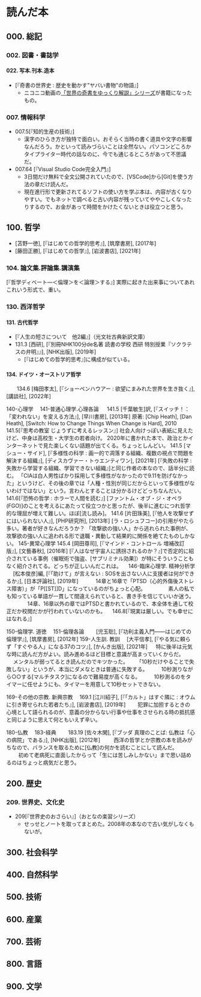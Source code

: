 # 読んだ本

## 000. 総記

### 002. 図書・書誌学

#### 022. 写本.刊本.造本

- [『奇書の世界史 : 歴史を動かす"ヤバい書物"の物語』]
  - ニコニコ動画の[「世界の奇書をゆっくり解説」シリーズ](https://www.nicovideo.jp/series/18562)が書籍になったもの。

### 007. 情報科学

- 007.5[『知的生産の技術』]
  - 漢字のひらき方が独特で面白い。おそらく当時の書く道具や文字の影響なんだろう。かといって読みづらいことは全然ない。パソコンどころかタイプライター時代の話なのに、今でも通じるところがあって不思議だ。
- 007.64 [『Visual Studio Code完全入門』]
  - 3日間だけ無料で全文公開されていたので、[VSCode]から[Git]を使う方法の章だけ読んだ。
  - 現在進行形で更新されてるソフトの使い方を学ぶ本は、内容が古くなりやすい。でもネットで調べると古い内容が残っていてややこしくなったりするので、お金があって時間をかけたくないときは役立つと思う。

## 100. 哲学

- [苫野一徳], [『はじめての哲学的思考』], [筑摩書房], [2017年]
- [藤田正勝], [『はじめての哲学』], [岩波書店], [2021年]

### 104. 論文集.評論集.講演集
  [『哲学ディベート―＜倫理＞を＜論理＞する』]
  	実際に起きた出来事についてあれこれいう形式で、重い。

### 130. 西洋哲学

#### 131. 古代哲学

- [『人生の短さについて　他2編』]（光文社古典新訳文庫）
- 131.3 [西研], [『別冊NHK100分de名著 読書の学校 西研 特別授業『ソクラテスの弁明』』], [NHK出版], [2019年]
  - [『はじめての哲学的思考』]に構成が似ている。

#### 134. ドイツ・オーストリア哲学
　　134.6 [梅田孝太], [『ショーペンハウアー : 欲望にまみれた世界を生き抜く』], [講談社], [2022年]

140-心理学
　141-普通心理学.心理各論
　 141.5 [千葉敏生]訳, [『スイッチ！：「変われない」を変える方法』], [早川書房], [2013年]
   原著: [Chip Heath], [Dan Heath], [Switch: How to Change Things When Change is Hard], 2010
		141.5[『思考の教室 じょうずに考えるレッスン』]
		 社会人向けっぽい表紙に見えたけど、中身は高校生・大学生の若者向け。
		 2020年に書かれた本で、政治とかインターネットで見た楽しくない話題が出てくる。ちょっとしんどい。
		141.5 [マシュー・サイド], [『多様性の科学 : 画一的で凋落する組織、複数の視点で問題を解決する組織』], [ディスカヴァー・トゥエンティワン], [2021年]
		 [『失敗の科学 : 失敗から学習する組織、学習できない組織』]と同じ作者の本なので、話半分に読む。
		 「CIAは白人男性ばかり採用して多様性がなかったので9.11を防げなかった」というけど、その後の章では「人種・性別が同じだからといって多様性がないわけではない」という。言わんとすることは分かるけどどっちなんだい。
		141.6[『恐怖の哲学 : ホラーで人間を読む』]
			[ファントム・オブ・ジ・オペラ(FGO)]のことを考えるにあたって役立つかと思ったが、後半に進むにつれ哲学的な理屈が増えて難しい。ほぼ[流し読み]。
		141.6 [片田珠美], [『他人を攻撃せずにはいられない人』], [PHP研究所], [2013年]
		 [ラ・ロシュフコー]の引用がやたら多い。著者が好きなんだろうか？
		 「攻撃欲の強い人」から逃れられた事例が、攻撃欲の強い人に追われる形で退職・異動して結果的に関係を絶てたものしかない。
	145-異常心理学
	 145.4 [岡田尊司], [『マインド・コントロール 増補改訂版』], [文藝春秋], [2016年]
	  [『人はなぜ宇宙人に誘拐されるのか？』]で否定的に紹介されている事例（催眠術で強盗、[サブリミナル効果]）が特にそういうこともなく紹介されてる。どっちが正しいんだこれは。
　146-臨床心理学. 精神分析学
　	[松本俊彦]編, [『「助けて」が言えない : SOSを出さない人に支援者は何ができるか』], [日本評論社], [2019年]
　　　14章と16章で「PTSD（心的外傷後ストレス障害）」が「P[[ST]]D」になっているのがちょっと心配。
　　　　素人の私でも知っている単語が一貫して間違えられていると、書き手を信じていいか迷う。
　　　　14章、16章以外の章ではPTSDと書かれているので、本全体を通して校正だか校閲だかが行われていないのかも。
	　146.8[『現実は厳しい。でも幸せにはなれる』]

150-倫理学. 道徳
　151-倫理各論
　　[児玉聡], [『功利主義入門――はじめての倫理学』], [筑摩書房], [2012年]
	159-人生訓. 教訓
	　[大平信孝], [『やる気に頼らず「すぐやる人」になる37のコツ』], [かんき出版], [2021年]
	　 特に後半は元気な時に読んだ方がよい。読み進めるほど目標と意識が高まっていくからだ。
	　 	メンタルが弱ってるとき読んだのでキツかった。
	　 「10秒だけやることで失敗しない」というが、本当にダメなときは普通に失敗する。
	　 　10秒測りながら○○する[マルチタスク]になるので難易度が高くなる。
	　 　10秒測るのをタイマーに任せようにも、タイマーを用意して10秒セットできない。

169-その他の宗教. 新興宗教
　169.1 [江川紹子], [『「カルト」はすぐ隣に : オウムに引き寄せられた若者たち』], [岩波書店], [2019年]
　　犯罪に加担するときの心境として語られるのが、意義の分からない行事や仕事をさせられる時の抵抗感と同じように思えて何ともいえず辛い。

180-仏教
　183-経典
　　183.19 [佐々木閑], [『ブッダ 真理のことば: 仏教は「心の病院」である』], [NHK出版], [2012年]
　　 西洋の哲学とか宗教の本を読みがちなので、バランスを取るために[仏教]の何かを読むことにして読んだ。
　　 初めて老病死に直面したからって「生には苦しみしかない」まで思い詰めるのはちょっと病気だと思う。

## 200. 歴史

### 209. 世界史、文化史

- 209[『世界史のおさらい』]（おとなの楽習シリーズ）
  - せっせとノートを取ってまとめた。2008年の本なので古い気がしなくもないが。

## 300. 社会科学
## 400. 自然科学
## 500. 技術
## 600. 産業
## 700. 芸術
## 800. 言語
## 900. 文学
